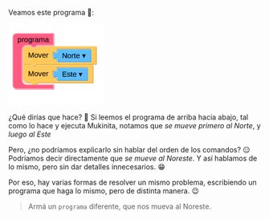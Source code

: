 <gs-toolbox toolbox-url="https://raw.githubusercontent.com/MumukiProject/mumuki-guia-gobstones-primeros-programas-kids/master/assets/toolbox_1553274591838.xml"></gs-toolbox>

Veamos este programa :eyes::

<img src="https://raw.githubusercontent.com/MumukiProject/mumuki-guia-gobstones-primeros-programas-kids/master/images/opcion3_1523542688151.png" alt="opcion3_1523542688151.png" width="auto" height="auto">

¿Qué dirías que hace? :thought_balloon: Si leemos el programa de arriba hacia abajo, tal como lo hace y ejecuta Mukinita, notamos que _se mueve primero al Norte_, y _luego al Este_
 
Pero, ¿no podríamos explicarlo sin hablar del orden de los comandos? :expressionless: Podríamos decir directamente que  _se mueve al Noreste_. Y así hablamos de lo mismo, pero sin dar detalles innecesarios. :grin: 

Por eso, hay varias formas de resolver un mismo problema, escribiendo un programa que haga lo mismo, pero de distinta manera. :wink:

> Armá un `programa` diferente, que nos mueva al Noreste.
